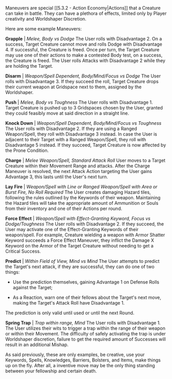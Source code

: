 Maneuvers are special [[5.3.2 - Action Economy|Actions]] that a Creature can take in battle. They can have a plethora of effects, limited only by Player creativity and Worldshaper Discretion.

Here are some example Maneuvers:

**Grapple** | *Melee, Body vs Dodge*
The User rolls with Disadvantage 2. On a success, Target Creature cannot move and rolls Dodge with Disadvantage 4. If successful, the Creature is freed. Once per turn, the Target Creature may use one of their actions to make a contested Body test, on a success, the Creature is freed. The User rolls Attacks with Disadvantage 2 while they are holding the Target.

**Disarm** | *Weapon/Spell Dependent, Body/Mind/Focus vs Dodge*
The User rolls with Disadvantage 3. If they succeed the roll, Target Creature drops their current weapon at Gridspace next to them, assigned by the Worldshaper.

**Push** | *Melee, Body vs Toughness*
The User rolls with Disadvantage 1. Target Creature is pushed up to 3 Gridspaces chosen by the User, granted they could feasibly move at said direction in a straight line.

**Knock Down** | *Weapon/Spell Dependent, Body/Mind/Focus vs Toughness*
The User rolls with Disadvantage 2. If they are using a Ranged Weapon/Spell, they roll with Disadvantage 3 instead. In case the User is adjacent to their Target with a Ranged Weapon/Spell, they roll with Disadvantage 5 instead. If they succeed, Target Creature is now affected by the Prone Condition.

**Charge** | *Melee Weapon/Spell, Standard Attack Roll*
User moves to a Target Creature within their Movement Range and attacks. After the Charge Maneuver is resolved, the next Attack Action targeting the User gains Advantage 3, this lasts until the User's next turn.

**Lay Fire** | *Weapon/Spell with Line or Ranged Weapon/Spell with Area or Burst Fire, No Roll Required*
The User creates damaging Hazard tiles, following the rules outlined by the Keywords of their weapon. Maintaining the Hazard tiles will take the appropriate amount of Ammunition or Souls from their inventory and one of their Actions per round.

**Force Effect** | *Weapon/Spell with Effect-Granting Keyword, Focus vs Dodge/Toughness*
The User rolls with Disadvantage 2. If they succeed, the User may activate one of the Effect-Granting Keywords of their weapon/spell. For example, Creature wielding a weapon with Armor Shatter Keyword succeeds a Force Effect Maneuver, they inflict the Damage X Keyword on the Armor of the Target Creature without needing to get a Critical Success.

**Predict** | *Within Field of View, Mind vs Mind*
The User attempts to predict the Target's next attack, if they are successful, they can do one of two things:

- Use the prediction themselves, gaining Advantage 1 on Defense Rolls against the Target;

- As a Reaction, warn one of their fellows about the Target's next move, making the Target's Attack Roll have Disadvantage 1.

The prediction is only valid until used or until the next Round.

**Spring Trap** | *Trap within range, Mind*
The User rolls with Disadvantage 1. The User utilizes their wits to trigger a trap within the range of their weapon or within their Movement. The difficulty of safely activating the trap is under Worldshaper discretion, failure to get the required amount of Successes will result in an additional Mishap.

As said previously, these are only examples, be creative, use your Keywords, Spells, Knowledges, Barriers, Bolsters, and Items, make things up on the fly. After all, a inventive move may be the only thing standing between your fellowship and certain death.